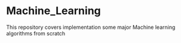 # Machine_Learning
This repository covers implementation some major Machine learning algorithms from scratch
